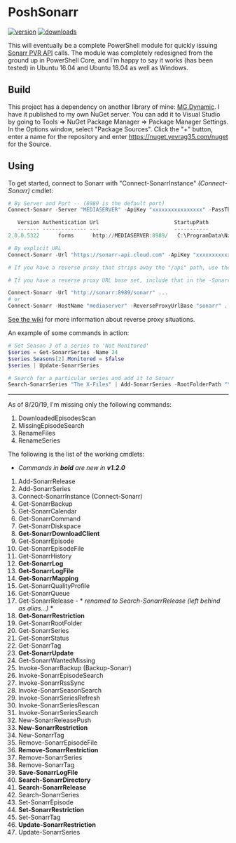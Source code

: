 # PoshSonarr

[![version](https://img.shields.io/powershellgallery/v/PoshSonarr.svg)](https://www.powershellgallery.com/packages/PoshSonarr)
[![downloads](https://img.shields.io/powershellgallery/dt/PoshSonarr.svg?label=downloads)](https://www.powershellgallery.com/stats/packages/PoshSonarr?groupby=Version)

This will eventually be a complete PowerShell module for quickly issuing [Sonarr PVR API](https://github.com/Sonarr/Sonarr/wiki/API) calls. The module was completely redesigned from the ground up in PowerShell Core, and I'm happy to say it works (has been tested) in Ubuntu 16.04 and Ubuntu 18.04 as well as Windows.

## Build

This project has a dependency on another library of mine: [MG.Dynamic](https://github.com/Yevrag35/DynamicParameter).  I have it published to my own NuGet server.  You can add it to Visual Studio by going to Tools => NuGet Package Manager => Package Manager Settings.  In the Options window, select "Package Sources".  Click the "+" button, enter a name for the repository and enter https://nuget.yevrag35.com/nuget for the Source.

## Using

To get started, connect to Sonarr with "Connect-SonarrInstance" _(Connect-Sonarr)_ cmdlet:

```powershell
# By Server and Port -- (8989 is the default port)
Connect-Sonarr -Server "MEDIASERVER" -ApiKey "xxxxxxxxxxxxxxxx" -PassThru

   Version Authentication Url                        StartupPath
   ------- -------------- ---                        -----------
2.0.0.5322      forms      http://MEDIASERVER:8989/   C:\ProgramData\NzbDrone\bin

# By explicit URL
Connect-Sonarr -Url "https://sonarr-api.cloud.com" -ApiKey "xxxxxxxxxxxx" -PassThru

# If you have a reverse proxy that strips away the "/api" path, use the "-NoApiPrefix" switch.

# If you have a reverse proxy URL base set, include that in the -SonarrUrl parameter or use the new "-ReverseProxyUrlBase" parameter when combined with a HostName.

Connect-Sonarr -Url "http://sonarr:8989/sonarr" ...
# or
Connect-Sonarr -HostName "mediaserver" -ReverseProxyUrlBase "sonarr" ...
```

[See the wiki](https://github.com/Yevrag35/PoshSonarr/wiki) for more information about reverse proxy situations.

An example of some commands in action:

```powershell
# Set Season 3 of a series to 'Not Monitored'
$series = Get-SonarrSeries -Name 24
$series.Seasons[2].Monitored = $false
$series | Update-SonarrSeries

# Search for a particular series and add it to Sonarr
Search-SonarrSeries "The X-Files" | Add-SonarrSeries -RootFolderPath "\\NAS\Shows" -IgnoreEpisodesWithFiles -SearchForMissingEpisodes -UseSeasonFolders
```

---

As of 8/20/19, I'm missing only the following commands:

1. DownloadedEpisodesScan
1. MissingEpisodeSearch
1. RenameFiles
1. RenameSeries

The following is the list of the working cmdlets:

* _Commands in __bold__ are new in __v1.2.0___

1. Add-SonarrRelease
1. Add-SonarrSeries
1. Connect-SonarrInstance (Connect-Sonarr)
1. Get-SonarrBackup
1. Get-SonarrCalendar
1. Get-SonarrCommand
1. Get-SonarrDiskspace
1. __Get-SonarrDownloadClient__
1. Get-SonarrEpisode
1. Get-SonarrEpisodeFile
1. Get-SonarrHistory
1. __Get-SonarrLog__
1. __Get-SonarrLogFile__
1. __Get-SonarrMapping__
1. Get-SonarrQualityProfile
1. Get-SonarrQueue
1. Get-SonarrRelease - * _renamed to Search-SonarrRelease (left behind as alias...)_ *
1. __Get-SonarrRestriction__
1. Get-SonarrRootFolder
1. Get-SonarrSeries
1. Get-SonarrStatus
1. Get-SonarrTag
1. __Get-SonarrUpdate__
1. Get-SonarrWantedMissing
1. Invoke-SonarrBackup (Backup-Sonarr)
1. Invoke-SonarrEpisodeSearch
1. Invoke-SonarrRssSync
1. Invoke-SonarrSeasonSearch
1. Invoke-SonarrSeriesRefresh
1. Invoke-SonarrSeriesRescan
1. Invoke-SonarrSeriesSearch
1. New-SonarrReleasePush
1. __New-SonarrRestriction__
1. New-SonarrTag
1. Remove-SonarrEpisodeFile
1. __Remove-SonarrRestriction__
1. Remove-SonarrSeries
1. Remove-SonarrTag
1. __Save-SonarrLogFile__
1. __Search-SonarrDirectory__
1. __Search-SonarrRelease__
1. Search-SonarrSeries
1. Set-SonarrEpisode
1. __Set-SonarrRestriction__
1. Set-SonarrTag
1. __Update-SonarrRestriction__
1. Update-SonarrSeries
